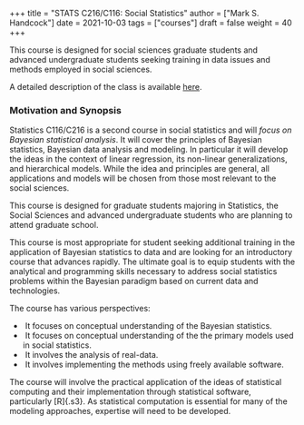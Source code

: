 +++
title = "STATS C216/C116: Social Statistics"
author = ["Mark S. Handcock"]
date = 2021-10-03
tags = ["courses"]
draft = false
weight = 40
+++

This course is designed for social sciences graduate students and advanced undergraduate students seeking training in data issues and methods
employed in social sciences. 

<!--- (The Bruin Learn course page is [here](https://bruinlearn.ucla.edu/courses/79284/). -->

A detailed description of the class is available [here](https://drive.google.com/file/d/1uT2NyUyFROvAB2DG4R5-OuoP3dsQ32sb/view?usp=sharing).

### Motivation and Synopsis

Statistics C116/C216 is a second course in social statistics and will
*focus on Bayesian statistical analysis*. It will cover the principles
of Bayesian statistics, Bayesian data analysis and modeling. In
particular it will develop the ideas in the context of linear
regression, its non-linear generalizations, and hierarchical models.
While the idea and principles are general, all applications and models
will be chosen from those most relevant to the social sciences.

This course is designed for graduate students majoring in Statistics,
the Social Sciences and advanced undergraduate students who are planning
to attend graduate school.

This course is most appropriate for student seeking additional training
in the application of Bayesian statistics to data and are looking for an
introductory course that advances rapidly. The ultimate goal is to equip
students with the analytical and programming skills necessary to address
social statistics problems within the Bayesian paradigm based on current
data and technologies.

The course has various perspectives:

-  It focuses on conceptual understanding of the Bayesian statistics.
-  It focuses on conceptual understanding of the the primary models used in social statistics.
-  It involves the analysis of real-data.
-  It involves implementing the methods using freely available software.

The course will involve the practical application of the ideas of
statistical computing and their implementation through statistical
software, particularly [R]{.s3}. As statistical computation is essential
for many of the modeling approaches, expertise will need to be
developed.

